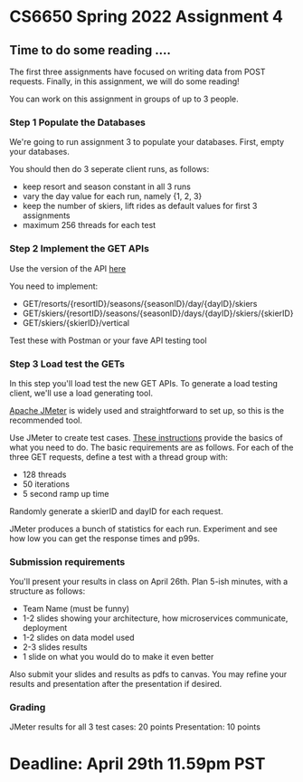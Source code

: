 # CS6650 Spring 2022  Assignment 4

## Time to do some reading ....
The first three assignments have focused on writing data from POST requests. Finally, in this assignment, we will do some reading!

You can work on this assignment in groups of up to 3 people.

### Step 1 Populate the Databases
We're going to run assignment 3 to populate your databases. First, empty your databases.

You should then do 3 seperate client runs, as follows:
* keep resort and season constant in all 3 runs
* vary the day value for each run, namely {1, 2, 3}
* keep the number of skiers, lift rides as default values for first 3 assignments
* maximum 256 threads for each test

### Step 2 Implement the GET APIs
 Use the version of the API [here](https://app.swaggerhub.com/apis/cloud-perf/SkiDataAPI/1.16)

 You need to implement:
 * GET/resorts/{resortID}/seasons/{seasonID}/day/{dayID}/skiers
 * GET/skiers/{resortID}/seasons/{seasonID}/days/{dayID}/skiers/{skierID}
 * GET/skiers/{skierID}/vertical

 Test these with Postman or your fave API testing tool

### Step 3 Load test the GETs
In this step you'll load test the new GET APIs. To generate a load testing client, we'll use a load generating tool. 

[Apache JMeter](https://jmeter.apache.org/) is widely used and straightforward to set up, so this is the recommended tool. 

Use JMeter to create test cases. [These instructions](https://jmeter.apache.org/usermanual/build-web-test-plan.html) provide the basics of what you need to do.
The basic requirements are as follows. For each of the three GET requests, define a test with a thread group with:
* 128 threads
* 50 iterations
* 5 second ramp up time

Randomly generate a skierID and dayID for each request.

JMeter produces a bunch of statistics for each run. Experiment and see how low you can get the response times and p99s.


### Submission requirements
You'll present your results in class on April 26th. Plan 5-ish minutes, with a structure as follows:

- Team Name (must be funny)
- 1-2 slides showing your architecture, how microservices communicate, deployment
- 1-2 slides on data model used
- 2-3 slides results
- 1 slide on what you would do to make it even better

Also submit your slides and results as pdfs to canvas. You may refine your results and presentation after the presentation if desired. 

### Grading
JMeter results for all 3 test cases: 20 points
Presentation: 10 points

# Deadline: April 29th 11.59pm PST 

